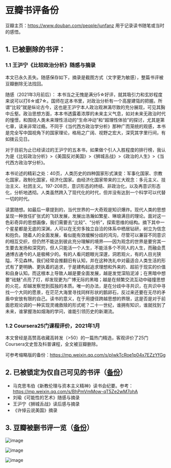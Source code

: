 # 豆瓣书评备份

豆瓣主页：https://www.douban.com/people/junfanz
用于记录读书随笔或当时的感悟。

## 1. 已被删除的书评：

### 1.1   王沪宁《比较政治分析》随感与摘录

本文已永久丢失。随感保存如下，摘录是截图方式（文字更为敏感），整篇书评被豆瓣删除无法找回。

随感（2021年3月前后）： 本书当之无愧是满分5☆好评，就其吸引力和玄妙程度来说可以打6☆或7☆。国师在这本书里，对政治分析有一个高屋建瓴的把握。所谓“比较”就是纵论古今，这也是王沪宁本人政治观淋漓尽致的充分展现，可见其胸中丘壑。政治思想方面，本本书透露着浓厚的未来主义气息，如对未来无政治时代的憧憬，和围绕人类未来理性活动的“生命冲动”和“超理性体验”的探讨，尤其是第七章，读来非常过瘾。不同于《当代西方政治学分析》那种广而笼统的观感，本书是完全写中国视角下的国家理论，格局之广阔、视野之宏大，深究其字里行间，有如拨云见日。

对于目前为止已经读过的王沪宁的五本书，如果做个引人入胜程度的排行榜，我认为是《比较政治分析》>《美国反对美国》>《狮城舌战》>《政治的人生》>《当代西方政治学分析》。

本书论述的精彩之处：40页，人类历史的四种国家形式演变：军事化国家、宗教化国家，政制化国家，经济化国家。由经济化国家带来的三大观念：多元主义、技治主义、社团主义。197-208页，意识形态的终结、非政治化，以及再意识形态化，分析地透彻。人类虽然跨入了现代化的时代，但并没有达到一个科学可以代替一切的时代。

读罢随想。如最后一章提到的，当代世界的一大奇观是知识爆炸。现代人类的思想呈现一种放任扩张式的飞跃发展，发展出浩瀚如繁星、琳琅满目的理论。面对这一色彩奇异的思想画像，我们需要去“比较”、“分析”，探索思维的结构。摘下其中一个星星都是无底的深渊，人可以在无穷多独立自洽的体系中栖居钻研，树立为信念和抱负。随着人的全面发展，看似能有效缓解分歧的鸿沟，尽管可以兼容不同意识的相互交织，但仍然不能达到彼此充分理解的境界——因为观念的世界是要穷其一生要去发扬和深究的，但人只能活一个人生，不能活多个不同人的人生，而融会贯通博古通今的人是极稀少的。有的人看问题眼光深邃，洞若观火，有的人目光狭隘，不见森林。我们经常会推翻旧有认知，并在这种洗礼中对最适合人类生活的形式有了更明确、更执着的追求，于是建构起追求理想和外来的、超前于现实的价值和自身认知。而这根本上导致人越是要全面发展，越是发觉深陷泥淖；在黑暗中想要“祛魅”点亮了灯，却发现更为广博无际的黑暗；越是在频繁交流互动中碰撞思想的火花，却越发察觉到孤独的本质。唯一的办法，是在分歧中寻共识，在共识中寻找一个大同的愿景，在茫茫大海里寻找同样形状的鹅卵石，反过来还要在无尽的矛盾中安放有限的自己。读书的意义，在于用捷径跨越思想的界限，这是否是对于前面悲观论调的一种实现灵魂救赎的形式呢？二十一世纪，谁拥有知识，谁就找到了未来，谁掌握浩如烟海的学问，谁能引领历史的新潮流。

### 1.2   Coursera25门课程评价，2021年1月

本文曾经是高赞高收藏高转发（>50）的一篇热门精选，客观评价了25门Coursera文史哲及科普课程，全文被豆瓣删除。

可参考缩略版的备份：https://mp.weixin.qq.com/s/pIwkTcRoe1p04x7EZzYfGg

## 2. 已被锁定为仅自己可见的书评（[备份](https://github.com/junfanz1/Douban/)）

- 马克思韦伯《新教伦理与资本主义精神》读书会纪要。参考：https://mp.weixin.qq.com/s/BhPmVmMow-qT5Ze2wM7ohA
- 刘瑜《可能性的艺术》随感与摘录
- 王沪宁《狮城舌战》读后感与摘录
- 《许倬云说美国》摘录

## 3. 豆瓣被删书评一览（[备份](https://github.com/junfanz1/Douban/)）


![image](https://user-images.githubusercontent.com/56275127/189537117-70a707c4-28e1-49e3-a964-18916ba88e31.png)

![image](https://user-images.githubusercontent.com/56275127/189537193-2c007dd9-9379-4557-9afa-ca331438b37f.png)

![image](https://user-images.githubusercontent.com/56275127/189537206-143ef06a-6836-47a1-8f19-6b0ed9e45a9f.png)
